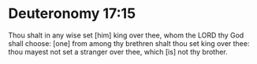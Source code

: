 # Deuteronomy 17:15

Thou shalt in any wise set [him] king over thee, whom the LORD thy God shall choose: [one] from among thy brethren shalt thou set king over thee: thou mayest not set a stranger over thee, which [is] not thy brother.